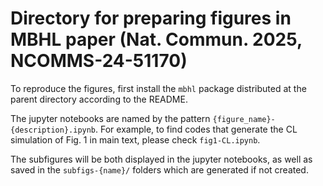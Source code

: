 # Directory for preparing figures in MBHL paper (Nat. Commun. 2025, NCOMMS-24-51170)

To reproduce the figures, first install the `mbhl` package distributed at the parent directory according to the README.

The jupyter notebooks are named by the pattern `{figure_name}-{description}.ipynb`. For example, to find codes that generate the CL simulation of Fig. 1 in main text, please check `fig1-CL.ipynb`.

The subfigures will be both displayed in the jupyter notebooks, as well as saved in the `subfigs-{name}/` folders which are generated if not created.
